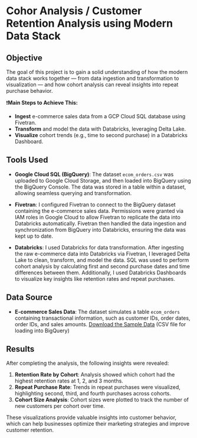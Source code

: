 # Cohor Analysis / Customer Retention Analysis using Modern Data Stack

## Objective
The goal of this project is to gain a solid understanding of how the modern data stack works together — from data ingestion and transformation to visualization — and how cohort analysis can reveal insights into repeat purchase behavior.  

❗**Main Steps to Achieve This:**
- **Ingest** e-commerce sales data from a GCP Cloud SQL database using Fivetran.
- **Transform** and model the data with Databricks, leveraging Delta Lake.
- **Visualize** cohort trends (e.g., time to second purchase) in a Databricks Dashboard.

## Tools Used
- **Google Cloud SQL (BigQuery)**: The dataset `ecom_orders.csv` was uploaded to Google Cloud Storage, and then loaded into BigQuery using the BigQuery Console. The data was stored in a table within a dataset, allowing seamless querying and transformation.
  
- **Fivetran**: I configured Fivetran to connect to the BigQuery dataset containing the e-commerce sales data. Permissions were granted via IAM roles in Google Cloud to allow Fivetran to replicate the data into Databricks automatically. Fivetran then handled the data ingestion and synchronization from BigQuery into Databricks, ensuring the data was kept up to date.

- **Databricks**: I used Databricks for data transformation. After ingesting the raw e-commerce data into Databricks via Fivetran, I leveraged Delta Lake to clean, transform, and model the data. SQL was used to perform cohort analysis by calculating first and second purchase dates and time differences between them. Additionally, I used Databricks Dashboards to visualize key insights like retention rates and repeat purchases.

## Data Source
- **E-commerce Sales Data**: The dataset simulates a table `ecom_orders` containing transactional information, such as customer IDs, order dates, order IDs, and sales amounts. [Download the Sample Data](https://github.com/armandaslid/cohort_analysis/blob/main/CSV_Files/ecom_orders.csv) (CSV file for loading into BigQuery)

## Results
After completing the analysis, the following insights were revealed:
1. **Retention Rate by Cohort**: Analysis showed which cohort had the highest retention rates at 1, 2, and 3 months.
2. **Repeat Purchase Rate**: Trends in repeat purchases were visualized, highlighting second, third, and fourth purchases across cohorts.
3. **Cohort Size Analysis**: Cohort sizes were plotted to track the number of new customers per cohort over time.

These visualizations provide valuable insights into customer behavior, which can help businesses optimize their marketing strategies and improve customer retention.
